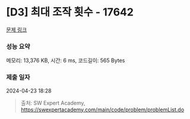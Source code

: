 # [D3] 최대 조작 횟수 - 17642 

[문제 링크](https://swexpertacademy.com/main/code/problem/problemDetail.do?contestProbId=AYj_Dz-6qLgDFASl) 

### 성능 요약

메모리: 13,376 KB, 시간: 6 ms, 코드길이: 565 Bytes

### 제출 일자

2024-04-23 18:28



> 출처: SW Expert Academy, https://swexpertacademy.com/main/code/problem/problemList.do